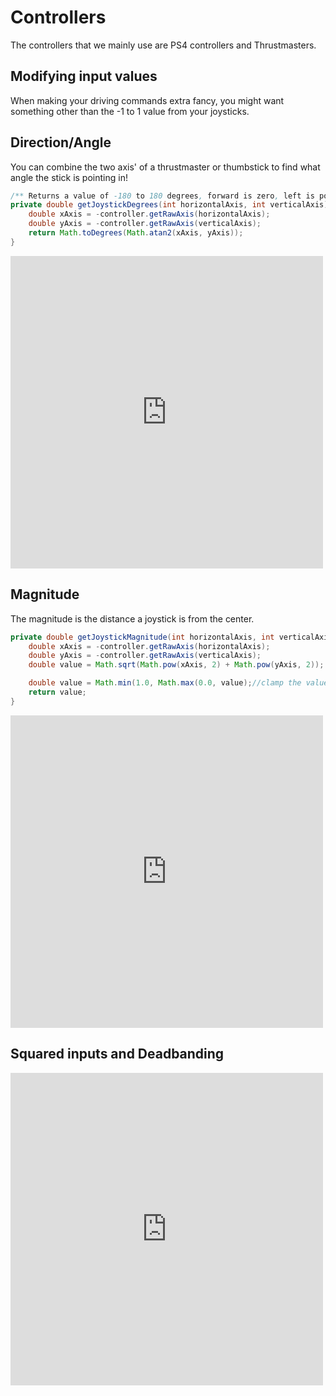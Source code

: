 # Controllers

The controllers that we mainly use are PS4 controllers and Thrustmasters.


## Modifying input values
When making your driving commands extra fancy, you might want something other than the -1 to 1 value from your joysticks. 

## Direction/Angle
You can combine the two axis' of a thrustmaster or thumbstick to find what angle the stick is pointing in!
```java
/** Returns a value of -180 to 180 degrees, forward is zero, left is positive, right is negative, >>not touching the joystick is also measured as zero<<*/
private double getJoystickDegrees(int horizontalAxis, int verticalAxis) {
    double xAxis = -controller.getRawAxis(horizontalAxis);
    double yAxis = -controller.getRawAxis(verticalAxis);
    return Math.toDegrees(Math.atan2(xAxis, yAxis));
}
```
<iframe src="https://www.desmos.com/calculator/s0q0qcbd08?embed" width="500" height="500" style={{border: '1px solid purple'}} frameborder="0"></iframe>

## Magnitude
The magnitude is the distance a joystick is from the center.
```java
private double getJoystickMagnitude(int horizontalAxis, int verticalAxis) {
    double xAxis = -controller.getRawAxis(horizontalAxis);
    double yAxis = -controller.getRawAxis(verticalAxis);
    double value = Math.sqrt(Math.pow(xAxis, 2) + Math.pow(yAxis, 2));

    double value = Math.min(1.0, Math.max(0.0, value);//clamp the value between 0 and 1
    return value;
}
```
<iframe src="https://www.desmos.com/calculator/mt1txe7ywn?embed" width="500" height="500" style={{border: '1px solid purple'}} frameborder="0"></iframe>

## Squared inputs and Deadbanding
<iframe src="https://www.desmos.com/calculator/sdnanco2ol?embed" width="500" height="500" style={{border: '1px solid purple'}} frameborder="0"></iframe>